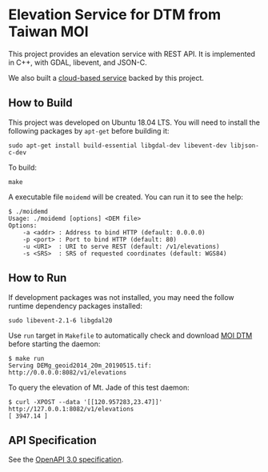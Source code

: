 # Elevation Service for DTM from Taiwan MOI

This project provides an elevation service with REST API. It is implemented in C++, with GDAL, libevent, and JSON-C.

We also built a [cloud-based service](https://outdoorsafetylab.org/elevation_api) backed by this project.

## How to Build

This project was developed on Ubuntu 18.04 LTS. You will need to install the following packages by ```apt-get``` before building it:

```shell
sudo apt-get install build-essential libgdal-dev libevent-dev libjson-c-dev
```

To build:

```shell
make
```

A executable file ```moidemd``` will be created. You can run it to see the help:

```shell
$ ./moidemd
Usage: ./moidemd [options] <DEM file>
Options:
    -a <addr> : Address to bind HTTP (default: 0.0.0.0)
    -p <port> : Port to bind HTTP (default: 80)
    -u <URI>  : URI to serve REST (default: /v1/elevations)
    -s <SRS>  : SRS of requested coordinates (default: WGS84)
```

## How to Run

If development packages was not installed, you may need the follow runtime dependency packages installed:

```shell
sudo libevent-2.1-6 libgdal20
```

Use `run` target in `Makefile` to automatically check and download [MOI DTM](https://data.gov.tw/dataset/103884) before starting the daemon:

```shell
$ make run
Serving DEMg_geoid2014_20m_20190515.tif: http://0.0.0.0:8082/v1/elevations
```

To query the elevation of Mt. Jade of this test daemon:

```shell
$ curl -XPOST --data '[[120.957283,23.47]]' http://127.0.0.1:8082/v1/elevations
[ 3947.14 ]
```

## API Specification

See the [OpenAPI 3.0 specification](https://outdoorsafetylab.org/elevation_api.html).